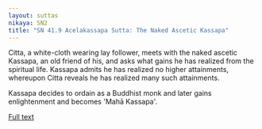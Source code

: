 ```yaml
---
layout: suttas
nikaya: SN2
title: "SN 41.9 Acelakassapa Sutta: The Naked Ascetic Kassapa"
---
```


Citta, a white-cloth wearing lay follower, meets with the naked ascetic Kassapa, an old friend of his, and asks what gains he has realized from the spiritual life. Kassapa admits he has realized no higher attainments, whereupon Citta reveals he has realized many such attainments.  


Kassapa decides to ordain as a Buddhist monk and later gains enlightenment and becomes 'Mahā Kassapa'.

[Full text](http://www.suttas.com/chapter-7-citta-samyutta-with-citta.html)

